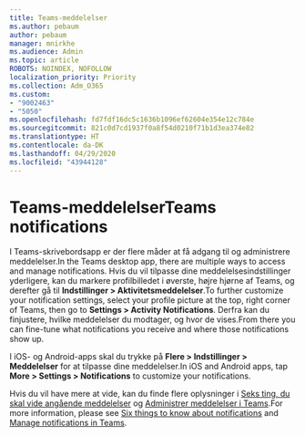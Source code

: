 ```yaml
---
title: Teams-meddelelser
ms.author: pebaum
author: pebaum
manager: mnirkhe
ms.audience: Admin
ms.topic: article
ROBOTS: NOINDEX, NOFOLLOW
localization_priority: Priority
ms.collection: Adm_O365
ms.custom:
- "9002463"
- "5050"
ms.openlocfilehash: fd7fdf16dc5c1636b1096ef62604e354e12c784e
ms.sourcegitcommit: 821c0d7cd1937f0a8f54d0210f71b1d3ea374e82
ms.translationtype: HT
ms.contentlocale: da-DK
ms.lasthandoff: 04/29/2020
ms.locfileid: "43944128"
---
```

# <a name="teams-notifications"></a><span data-ttu-id="d29e4-102">Teams-meddelelser</span><span class="sxs-lookup"><span data-stu-id="d29e4-102">Teams notifications</span></span>

<span data-ttu-id="d29e4-103">I Teams-skrivebordsapp er der flere måder at få adgang til og administrere meddelelser.</span><span class="sxs-lookup"><span data-stu-id="d29e4-103">In the Teams desktop app, there are multiple ways to access and manage notifications.</span></span> <span data-ttu-id="d29e4-104">Hvis du vil tilpasse dine meddelelsesindstillinger yderligere, kan du markere profilbilledet i øverste, højre hjørne af Teams, og derefter gå til **Indstillinger > Aktivitetsmeddelelser**.</span><span class="sxs-lookup"><span data-stu-id="d29e4-104">To further customize your notification settings, select your profile picture at the top, right corner of Teams, then go to **Settings > Activity Notifications**.</span></span> <span data-ttu-id="d29e4-105">Derfra kan du finjustere, hvilke meddelelser du modtager, og hvor de vises.</span><span class="sxs-lookup"><span data-stu-id="d29e4-105">From there you can fine-tune what notifications you receive and where those notifications show up.</span></span> 

<span data-ttu-id="d29e4-106">I iOS- og Android-apps skal du trykke på **Flere > Indstillinger > Meddelelser** for at tilpasse dine meddelelser.</span><span class="sxs-lookup"><span data-stu-id="d29e4-106">In iOS and Android apps, tap **More > Settings > Notifications** to customize your notifications.</span></span>

<span data-ttu-id="d29e4-107">Hvis du vil have mere at vide, kan du finde flere oplysninger i [Seks ting, du skal vide angående meddelelser](https://support.microsoft.com/da-DK/office/six-things-to-know-about-notifications-abb62c60-3d15-4968-b86a-42fea9c22cf4) og [Administrer meddelelser i Teams](https://support.office.com/article/manage-notifications-in-teams-1cc31834-5fe5-412b-8edb-43fecc78413d#ID0EAABAAA).</span><span class="sxs-lookup"><span data-stu-id="d29e4-107">For more information, please see [Six things to know about notifications](https://support.microsoft.com/da-DK/office/six-things-to-know-about-notifications-abb62c60-3d15-4968-b86a-42fea9c22cf4) and [Manage notifications in Teams](https://support.office.com/article/manage-notifications-in-teams-1cc31834-5fe5-412b-8edb-43fecc78413d#ID0EAABAAA).</span></span>

